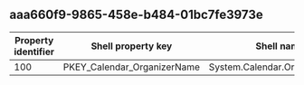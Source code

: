 ## aaa660f9-9865-458e-b484-01bc7fe3973e

Property identifier | Shell property key | Shell name | Alias
--- | --- | --- | ---
100 | PKEY_Calendar_OrganizerName | System.Calendar.OrganizerName | 

